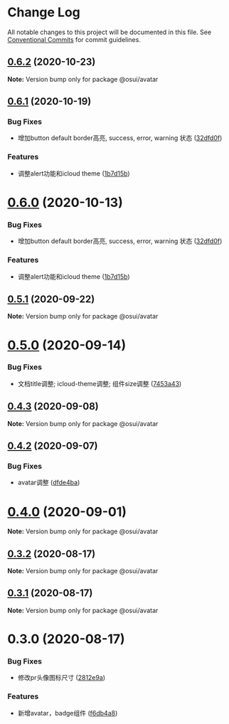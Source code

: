 # Change Log

All notable changes to this project will be documented in this file.
See [Conventional Commits](https://conventionalcommits.org) for commit guidelines.

## [0.6.2](https://gitee.com/gitee-fe/osui/tree/master/compare/@osui/avatar@0.6.1...@osui/avatar@0.6.2) (2020-10-23)

**Note:** Version bump only for package @osui/avatar





## [0.6.1](https://gitee.com/gitee-fe/osui/tree/master/compare/@osui/avatar@0.5.1...@osui/avatar@0.6.1) (2020-10-19)


### Bug Fixes

* 增加button default border高亮, success, error, warning 状态 ([32dfd0f](https://gitee.com/gitee-fe/osui/tree/master/commits/32dfd0f8ef987a3e0a3adc724f75c07f5d6c9a2a))


### Features

* 调整alert功能和icloud theme ([1b7d15b](https://gitee.com/gitee-fe/osui/tree/master/commits/1b7d15b741841378951a69d72db03ed334ab287e))





# [0.6.0](https://gitee.com/gitee-fe/osui/tree/master/compare/@osui/avatar@0.5.1...@osui/avatar@0.6.0) (2020-10-13)


### Bug Fixes

* 增加button default border高亮, success, error, warning 状态 ([32dfd0f](https://gitee.com/gitee-fe/osui/tree/master/commits/32dfd0f8ef987a3e0a3adc724f75c07f5d6c9a2a))


### Features

* 调整alert功能和icloud theme ([1b7d15b](https://gitee.com/gitee-fe/osui/tree/master/commits/1b7d15b741841378951a69d72db03ed334ab287e))





## [0.5.1](https://gitee.com/gitee-fe/osui/tree/master/compare/@osui/avatar@0.5.0...@osui/avatar@0.5.1) (2020-09-22)

**Note:** Version bump only for package @osui/avatar





# [0.5.0](https://gitee.com/gitee-fe/osui/tree/master/compare/@osui/avatar@0.4.3...@osui/avatar@0.5.0) (2020-09-14)


### Bug Fixes

* 文档title调整; icloud-theme调整; 组件size调整 ([7453a43](https://gitee.com/gitee-fe/osui/tree/master/commits/7453a437fb419db875709b32f934ba9e3454f895))





## [0.4.3](https://gitee.com/gitee-fe/osui/tree/master/compare/@osui/avatar@0.4.2...@osui/avatar@0.4.3) (2020-09-08)

**Note:** Version bump only for package @osui/avatar





## [0.4.2](https://gitee.com/gitee-fe/osui/tree/master/compare/@osui/avatar@0.3.2...@osui/avatar@0.4.2) (2020-09-07)


### Bug Fixes

* avatar调整 ([dfde4ba](https://gitee.com/gitee-fe/osui/tree/master/commits/dfde4baa8f27f89c3246f7ea735cd05e2609c8a1))





# [0.4.0](https://gitee.com/gitee-fe/osui/tree/master/compare/@osui/avatar@0.3.2...@osui/avatar@0.4.0) (2020-09-01)

**Note:** Version bump only for package @osui/avatar





## [0.3.2](https://gitee.com/gitee-fe/osui/tree/master/compare/@osui/avatar@0.3.1...@osui/avatar@0.3.2) (2020-08-17)

**Note:** Version bump only for package @osui/avatar





## [0.3.1](https://gitee.com/gitee-fe/osui/tree/master/compare/@osui/avatar@0.3.0...@osui/avatar@0.3.1) (2020-08-17)

**Note:** Version bump only for package @osui/avatar





# 0.3.0 (2020-08-17)


### Bug Fixes

* 修改pr头像图标尺寸 ([2812e9a](https://gitee.com/gitee-fe/osui/tree/master/commits/2812e9ab855c4a62f29a5829a8a8220ba4bb8def))


### Features

* 新增avatar，badge组件 ([f6db4a8](https://gitee.com/gitee-fe/osui/tree/master/commits/f6db4a8575c347ffe1aa3b1c575590ae8a844567))
